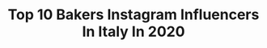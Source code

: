 ---
title: Top 10 Bakers Instagram Influencers In Italy In 2020
description: >-
  Find top bakers Instagram influencers in Italy in 2020. Most popular hashtags: #foodfluffer #thebakefeed #foodphotography #ifpgallery.
platform: Instagram
profiles:
  - username: "bestobaker"
    fullname: >-
      Giuseppe Besto Stella
    location: "Italy"
    followers: 6764
    engagement: 1435
    commentsToLikes: 0.060250
    id: ck6tyehy039k30j71pe2sx5np
    verified: false
    hashtags: "#love"
  - username: "ackyart"
    fullname: >-
      angela de santis
    location: "Italy"
    followers: 8645
    engagement: 946
    commentsToLikes: 0.135328
    id: ck8t79kdyg1eh0j789b6xts54
    verified: false
    hashtags: "#schiacciatatoscana, #pasqua2020, #cacao, #tortecreative"
  - username: "ilragazzochecucina"
    fullname: >-
      
    location: "Italy"
    followers: 11919
    engagement: 762
    commentsToLikes: 0.079351
    id: ck6u3jgeey5550j71u8uemoc4
    verified: false
    hashtags: "#myseasonatable, #recipeoftheday, #littlestoriesofmykitchen, #seekthesemplicity"
  - username: "calliethebaker"
    fullname: >-
      Callie the Baker
    location: "Italy"
    followers: 42176
    engagement: 277
    commentsToLikes: 0.086334
    id: ck6u1rlbdngwe0j71bwoudf8n
    verified: false
    hashtags: "#welcome2020, #lagoscookier, #cookiesinlagos, #valentinecookie"
  - username: "thereshecooks"
    fullname: >-
      Monika Walecka, Warsaw ✌️
    location: "Italy"
    followers: 59606
    engagement: 158
    commentsToLikes: 0.014903
    id: ck0udiw9ij4z10i19b4xvwenb
    verified: false
    hashtags: "#winterbreak, #bakeryescape, #comfortfood, #slowlymorning"
  - username: "rossana_pegurri"
    fullname: >-
      Roxana
    location: "Italy"
    followers: 10213
    engagement: 1006
    commentsToLikes: 0.325143
    id: ck5znzayupg0e0i14v0w4r6pd
    verified: false
    hashtags: "#italy, #all, #pastafresca, #chefs"
  - username: "officialdolcedesi"
    fullname: >-
      Dolce Desi 🍰🍩🍪 pastry
    location: "Italy"
    followers: 3569
    engagement: 1928
    commentsToLikes: 0.309797
    id: ck55ljvqv1qlz0i11hahfeu0v
    verified: false
    hashtags: "#dolcitipici, #top, #crumbledimele, #pastryandtasty"
  - username: "healthylittlecravings"
    fullname: >-
      Roberta ❤️
    location: "Italy"
    followers: 27185
    engagement: 754
    commentsToLikes: 0.040204
    id: ck0tyf7kpmk6p0i192utu6xg6
    verified: false
    hashtags: "#happynow, #foodandflatlay, #huffposttaste, #nikkor"
  - username: "hungry_franky"
    fullname: >-
      Franca Molluzzo
    location: "Italy"
    followers: 94956
    engagement: 320
    commentsToLikes: 0.053378
    id: ck5pwspl7oel10i11i931n1nk
    verified: false
    hashtags: "#homemade, #foodlover, #ricettefit, #dolcilight"
  - username: "gabriellagasparinireal"
    fullname: >-
      Gabriella Gasparini
    location: "Italy"
    followers: 24774
    engagement: 378
    commentsToLikes: 0.303450
    id: ck55j2r08w4in0i11qrq9yr1v
    verified: false
    hashtags: "#saluteebenessere, #feastagram, #radiobruno, #torino"
---